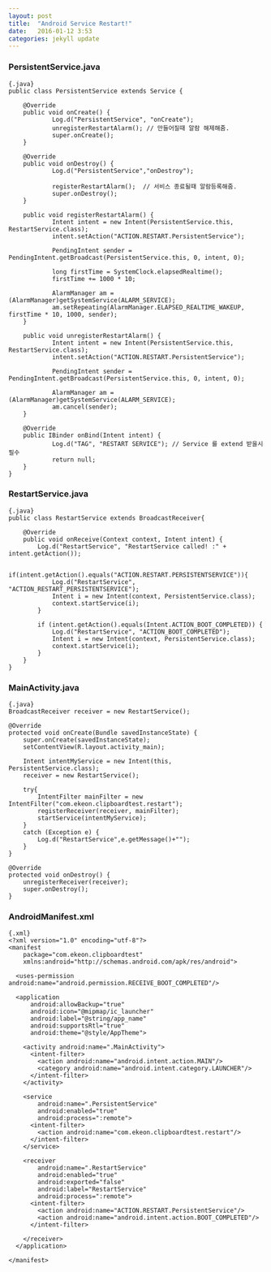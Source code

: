 ```yaml
---
layout: post
title:  "Android Service Restart!"
date:   2016-01-12 3:53
categories: jekyll update
---
```


### PersistentService.java

    {.java}
    public class PersistentService extends Service {

        @Override
        public void onCreate() {
                Log.d("PersistentService", "onCreate");
                unregisterRestartAlarm(); // 만들어질때 알람 해제해줌.
                super.onCreate();
        }

        @Override
        public void onDestroy() {
                Log.d("PersistentService","onDestroy");

                registerRestartAlarm();  // 서비스 종료될때 알람등록해줌.
                super.onDestroy();
        }

        public void registerRestartAlarm() {
                Intent intent = new Intent(PersistentService.this, RestartService.class);
                intent.setAction("ACTION.RESTART.PersistentService");

                PendingIntent sender = PendingIntent.getBroadcast(PersistentService.this, 0, intent, 0);

                long firstTime = SystemClock.elapsedRealtime();
                firstTime += 1000 * 10;

                AlarmManager am = (AlarmManager)getSystemService(ALARM_SERVICE);
                am.setRepeating(AlarmManager.ELAPSED_REALTIME_WAKEUP, firstTime * 10, 1000, sender);
        }

        public void unregisterRestartAlarm() {
                Intent intent = new Intent(PersistentService.this, RestartService.class);
                intent.setAction("ACTION.RESTART.PersistentService");

                PendingIntent sender = PendingIntent.getBroadcast(PersistentService.this, 0, intent, 0);

                AlarmManager am = (AlarmManager)getSystemService(ALARM_SERVICE);
                am.cancel(sender);
        }

        @Override
        public IBinder onBind(Intent intent) {
                Log.d("TAG", "RESTART SERVICE"); // Service 를 extend 받을시 필수
                return null;
        }
    }

### RestartService.java
    
    {.java}
    public class RestartService extends BroadcastReceiver{

	    @Override
	    public void onReceive(Context context, Intent intent) {
	        Log.d("RestartService", "RestartService called! :" + intent.getAction());

	        if(intent.getAction().equals("ACTION.RESTART.PERSISTENTSERVICE")){
	            Log.d("RestartService", "ACTION_RESTART_PERSISTENTSERVICE");
	            Intent i = new Intent(context, PersistentService.class);
	            context.startService(i);
	        }

	        if (intent.getAction().equals(Intent.ACTION_BOOT_COMPLETED)) {
	            Log.d("RestartService", "ACTION_BOOT_COMPLETED");
	            Intent i = new Intent(context, PersistentService.class);
	            context.startService(i);
	        }
	    }
    }

###  MainActivity.java
    
    {.java}
    BroadcastReceiver receiver = new RestartService();

    @Override
    protected void onCreate(Bundle savedInstanceState) {
        super.onCreate(savedInstanceState);
        setContentView(R.layout.activity_main);

        Intent intentMyService = new Intent(this, PersistentService.class);
        receiver = new RestartService();

        try{
            IntentFilter mainFilter = new IntentFilter("com.ekeon.clipboardtest.restart");
            registerReceiver(receiver, mainFilter);
            startService(intentMyService);
        }
        catch (Exception e) {
            Log.d("RestartService",e.getMessage()+"");
        }
    }

    @Override
    protected void onDestroy() {
        unregisterReceiver(receiver);
        super.onDestroy();
    }

### AndroidManifest.xml
    
    {.xml}
    <?xml version="1.0" encoding="utf-8"?>
    <manifest
        package="com.ekeon.clipboardtest"
        xmlns:android="http://schemas.android.com/apk/res/android">
    
      <uses-permission android:name="android.permission.RECEIVE_BOOT_COMPLETED"/>
    
      <application
          android:allowBackup="true"
          android:icon="@mipmap/ic_launcher"
          android:label="@string/app_name"
          android:supportsRtl="true"
          android:theme="@style/AppTheme">
    
        <activity android:name=".MainActivity">
          <intent-filter>
            <action android:name="android.intent.action.MAIN"/>
            <category android:name="android.intent.category.LAUNCHER"/>
          </intent-filter>
        </activity>
    
        <service
            android:name=".PersistentService"
            android:enabled="true"
            android:process=":remote">
          <intent-filter>
            <action android:name="com.ekeon.clipboardtest.restart"/>
          </intent-filter>
        </service>
    
        <receiver
            android:name=".RestartService"
            android:enabled="true"
            android:exported="false"
            android:label="RestartService"
            android:process=":remote">
          <intent-filter>
            <action android:name="ACTION.RESTART.PersistentService"/>
            <action android:name="android.intent.action.BOOT_COMPLETED"/>
          </intent-filter>
    
        </receiver>
      </application>
    
    </manifest>
